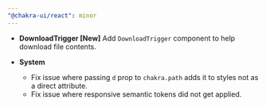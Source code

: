 ```yaml
---
"@chakra-ui/react": minor
---
```


- **DownloadTrigger [New]** Add `DownloadTrigger` component to help download
  file contents.

- **System**

  - Fix issue where passing `d` prop to `chakra.path` adds it to styles not as a
    direct attribute.
  - Fix issue where responsive semantic tokens did not get applied.
